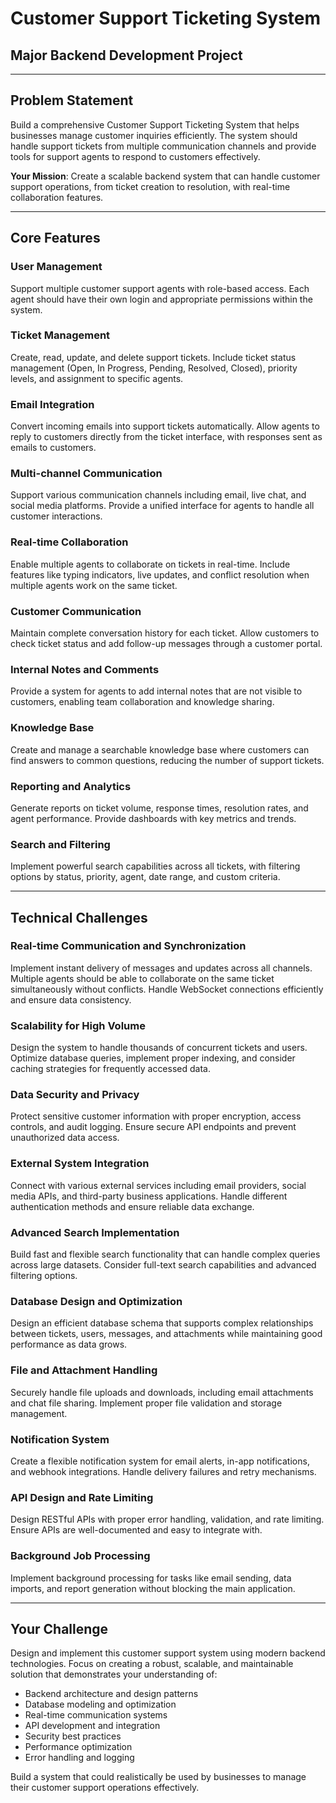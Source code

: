 # Customer Support Ticketing System
## Major Backend Development Project

---

## Problem Statement

Build a comprehensive Customer Support Ticketing System that helps businesses manage customer inquiries efficiently. The system should handle support tickets from multiple communication channels and provide tools for support agents to respond to customers effectively.

**Your Mission**: Create a scalable backend system that can handle customer support operations, from ticket creation to resolution, with real-time collaboration features.

---

## Core Features

### User Management
Support multiple customer support agents with role-based access. Each agent should have their own login and appropriate permissions within the system.

### Ticket Management
Create, read, update, and delete support tickets. Include ticket status management (Open, In Progress, Pending, Resolved, Closed), priority levels, and assignment to specific agents.

### Email Integration
Convert incoming emails into support tickets automatically. Allow agents to reply to customers directly from the ticket interface, with responses sent as emails to customers.

### Multi-channel Communication
Support various communication channels including email, live chat, and social media platforms. Provide a unified interface for agents to handle all customer interactions.

### Real-time Collaboration
Enable multiple agents to collaborate on tickets in real-time. Include features like typing indicators, live updates, and conflict resolution when multiple agents work on the same ticket.

### Customer Communication
Maintain complete conversation history for each ticket. Allow customers to check ticket status and add follow-up messages through a customer portal.

### Internal Notes and Comments
Provide a system for agents to add internal notes that are not visible to customers, enabling team collaboration and knowledge sharing.

### Knowledge Base
Create and manage a searchable knowledge base where customers can find answers to common questions, reducing the number of support tickets.

### Reporting and Analytics
Generate reports on ticket volume, response times, resolution rates, and agent performance. Provide dashboards with key metrics and trends.

### Search and Filtering
Implement powerful search capabilities across all tickets, with filtering options by status, priority, agent, date range, and custom criteria.

---

## Technical Challenges

### Real-time Communication and Synchronization
Implement instant delivery of messages and updates across all channels. Multiple agents should be able to collaborate on the same ticket simultaneously without conflicts. Handle WebSocket connections efficiently and ensure data consistency.

### Scalability for High Volume
Design the system to handle thousands of concurrent tickets and users. Optimize database queries, implement proper indexing, and consider caching strategies for frequently accessed data.

### Data Security and Privacy
Protect sensitive customer information with proper encryption, access controls, and audit logging. Ensure secure API endpoints and prevent unauthorized data access.

### External System Integration
Connect with various external services including email providers, social media APIs, and third-party business applications. Handle different authentication methods and ensure reliable data exchange.

### Advanced Search Implementation
Build fast and flexible search functionality that can handle complex queries across large datasets. Consider full-text search capabilities and advanced filtering options.

### Database Design and Optimization
Design an efficient database schema that supports complex relationships between tickets, users, messages, and attachments while maintaining good performance as data grows.

### File and Attachment Handling
Securely handle file uploads and downloads, including email attachments and chat file sharing. Implement proper file validation and storage management.

### Notification System
Create a flexible notification system for email alerts, in-app notifications, and webhook integrations. Handle delivery failures and retry mechanisms.

### API Design and Rate Limiting
Design RESTful APIs with proper error handling, validation, and rate limiting. Ensure APIs are well-documented and easy to integrate with.

### Background Job Processing
Implement background processing for tasks like email sending, data imports, and report generation without blocking the main application.

---

## Your Challenge

Design and implement this customer support system using modern backend technologies. Focus on creating a robust, scalable, and maintainable solution that demonstrates your understanding of:

- Backend architecture and design patterns
- Database modeling and optimization
- Real-time communication systems
- API development and integration
- Security best practices
- Performance optimization
- Error handling and logging

Build a system that could realistically be used by businesses to manage their customer support operations effectively.
